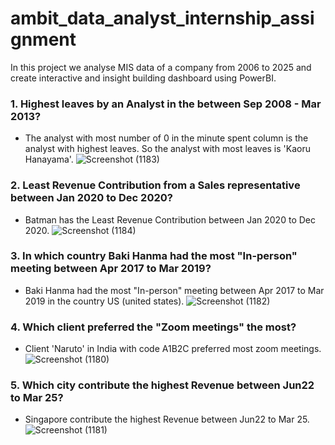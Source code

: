 # ambit_data_analyst_internship_assignment
In this project we analyse MIS data of a company from 2006 to 2025 and create interactive and insight building dashboard using PowerBI.
### 1. Highest leaves by an Analyst in the between Sep 2008 - Mar 2013?
* The analyst with most number of 0 in the minute spent column is the analyst with highest leaves. So the analyst with most leaves is 'Kaoru Hanayama'.
![Screenshot (1183)](https://github.com/user-attachments/assets/da001875-c7a9-4bf2-9999-fd7c1af99699)

### 2. Least Revenue Contribution from a Sales representative between Jan 2020 to Dec 2020?
* Batman has the Least Revenue Contribution between Jan 2020 to Dec 2020.
![Screenshot (1184)](https://github.com/user-attachments/assets/9a3ee5f0-3668-4d37-8c7d-3b5a4efcdd4c)

### 3. In which country Baki Hanma had the most "In-person" meeting between Apr 2017 to Mar 2019?
* Baki Hanma had the most "In-person" meeting between Apr 2017 to Mar 2019 in the country US (united states).
![Screenshot (1182)](https://github.com/user-attachments/assets/18dc9d1c-38aa-4435-a814-2b57b91156e0)

### 4. Which client preferred the "Zoom meetings" the most?
* Client 'Naruto' in India with code A1B2C preferred most zoom meetings.
![Screenshot (1180)](https://github.com/user-attachments/assets/0e4306ac-1a75-47ad-bee9-8af8b0a8cad3)

### 5. Which city contribute the highest Revenue between Jun22 to Mar 25?
* Singapore contribute the highest Revenue between Jun22 to Mar 25.
![Screenshot (1181)](https://github.com/user-attachments/assets/8ab44085-f977-465b-9492-f94b5782dca1)

